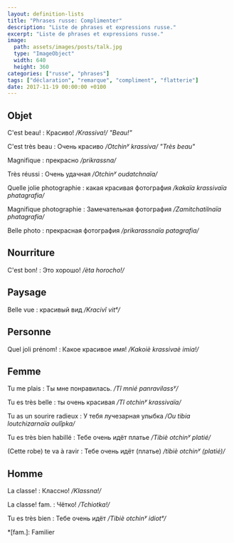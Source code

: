```yaml
---
layout: definition-lists
title: "Phrases russe: Complimenter"
description: "Liste de phrases et expressions russe."
excerpt: "Liste de phrases et expressions russe."
image:
  path: assets/images/posts/talk.jpg
  type: "ImageObject"
  width: 640
  height: 360
categories: ["russe", "phrases"]
tags: ["déclaration", "remarque", "compliment", "flatterie"]
date: 2017-11-19 00:00:00 +0100
---
```


## Objet

C'est beau!
: Красиво!
*/Krassiva!/ "Beau!"*

C'est très beau
: Очень красиво
*/Otchinʸ krassiva/ "Très beau"*

Magnifique
: прекрасно
*/prikrassna/*

Très réussi
: Очень удачная
*/Otchinʸ oudatchnaïa/*

Quelle jolie photographie
: какая красивая фотография
*/kakaïa krassivaïa phatagrafia/*

Magnifique photographie
: Замечательная фотография
*/Zamitchatilnaïa phatagrafia/*

Belle photo
: прекрасная фотография
*/prikarassnaïa patagrafia/*


## Nourriture

C'est bon!
: Это хорошо!
*/èta horocho!/*


## Paysage

Belle vue
: красивый вид
*/Kracivî vitᵉ/*


## Personne

Quel joli prénom!
: Какое красивое имя!
*/Kakoiè krassivaè imia!/*


## Femme

Tu me plais
: Ты мне понравилась.
*/Tî mnié panravilassʸ/*

Tu es très belle
: ты очень красивая
*/Tî otchinʸ krassivaïa/*

Tu as un sourire radieux
: У тебя лучезарная улыбка
*/Ou tibia loutchizarnaïa oulîpka/*

Tu es très bien habillé
: Тебе очень идёт платье
*/Tibiè otchinʸ platié/*

(Cette robe) te va à ravir
: Тебе очень идёт (платье)
*/tibiè otchinʸ (platié)/*


## Homme

La classe!
: Классно!
*/Klassna!/*

La classe! fam.
: Чётко!
*/Tchiotka!/*

Tu es très bien
: Тебе очень идёт
*/Tibiè otchinʸ idiotᵉ/*



*[fam.]: Familier
